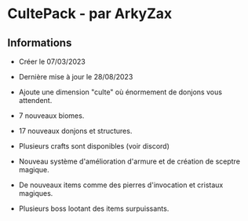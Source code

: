 # CultePack - par ArkyZax

## Informations

- Créer le 07/03/2023
- Dernière mise à jour le 28/08/2023

- Ajoute une dimension "culte" où énormement de donjons vous attendent.
- 7 nouveaux biomes.
- 17 nouveaux donjons et structures.
- Plusieurs crafts sont disponibles (voir discord)
- Nouveau système d'amélioration d'armure et de création de sceptre magique.
- De nouveaux items comme des pierres d'invocation et cristaux magiques.
- Plusieurs boss lootant des items surpuissants.
  
 
